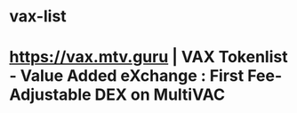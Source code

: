 # vax-list
# https://vax.mtv.guru | VAX Tokenlist - Value Added eXchange : First Fee-Adjustable DEX on MultiVAC

